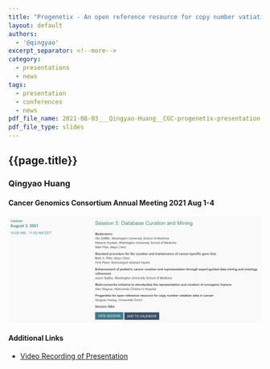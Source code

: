 ```yaml
---
title: "Progenetix - An open reference resource for copy number vatiation data in cancer"
layout: default
authors:
  - '@qingyao'
excerpt_separator: <!--more-->
category:
  - presentations
  - news
tags:
  - presentation
  - conferences
  - news
pdf_file_name: 2021-08-03___Qingyao-Huang__CGC-progenetix-presentation.pdf
pdf_file_type: slides
---
```


## {{page.title}}
### Qingyao Huang
#### Cancer Genomics Consortium Annual Meeting 2021 Aug 1-4

<img src="/assets/img/2021-08-03_CGC-session-info.png" style="margin-left: auto; margin-right:auto" />

<!--more-->


#### Additional Links

* [Video Recording of Presentation](https://progenetix.org/storage-ext/recordings/2021-08-03___Qingyao__CGC_recording.mp4)

